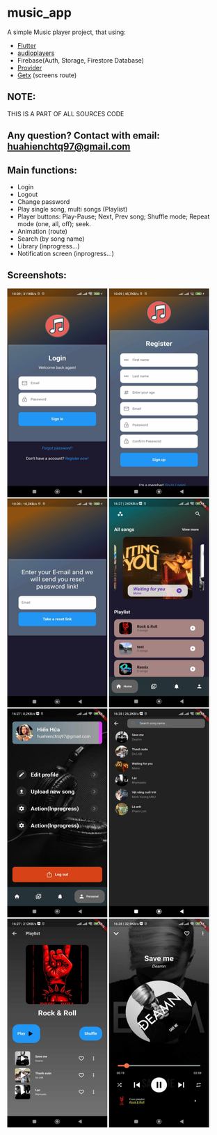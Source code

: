 # music_app

A simple Music player project, that using:
- [Flutter](https://flutter.dev/)
- [audioplayers](https://pub.dev/packages/audioplayers)
- Firebase(Auth, Storage, Firestore Database)
- [Provider](https://pub.dev/packages/provider)
- [Getx](https://pub.dev/packages/get) (screens route)

## NOTE:
THIS IS A PART OF ALL SOURCES CODE

## Any question? Contact with email: huahienchtq97@gmail.com

## Main functions:

- Login 
- Logout
- Change password
- Play single song, multi songs (Playlist)
- Player buttons: Play-Pause; Next, Prev song; Shuffle mode; Repeat mode (one, all, off); seek.
- Animation (route)
- Search (by song name)
- Library (inprogress...)
- Notification screen (inprogress...)

## Screenshots:

<img src="assets\images\screenshots\345885144_202284029305214_5736971227586825664_n.jpg"  width="230" height="480"> <img src="assets\images\screenshots\345637496_623974852948698_1053404623300416203_n.jpg"  width="230" height="480"> <img src="assets\images\screenshots\348354503_1463024297775737_5198171905415487694_n.jpg"  width="230" height="480"> <img src="assets\images\screenshots\345562690_571102388464909_3165295571968431330_n.jpg"  width="230" height="480"> <img src="assets\images\screenshots\345641593_817795459203350_3838588068913184153_n.jpg"  width="230" height="480"> <img src="assets\images\screenshots\345788289_1203991670320561_7341749186030904274_n.jpg"  width="230" height="480"> <img src="assets\images\screenshots\345840847_923831395579610_642034763657039211_n.jpg"  width="230" height="480"> <img src="assets\images\screenshots\348354497_3117304458575644_8732095082630579382_n.jpg"  width="230" height="480">